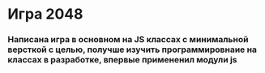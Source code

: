# Игра 2048

### Написана игра в основном на JS классах с минимальной версткой с целью, получше изучить программировнаие на классах в разработке, впервые примененил модули js
